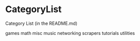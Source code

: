 CategoryList
============

Category List (in the README.md)

games
math
misc
music
networking
scrapers
tutorials
utilities
